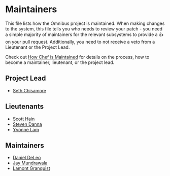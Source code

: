 # Maintainers

This file lists how the Omnibus project is maintained. When making changes
to the system, this file tells you who needs to review your patch - you need a
simple majority of maintainers for the relevant subsystems to provide a :+1: on
your pull request. Additionally, you need to not receive a veto from a
Lieutenant or the Project Lead.

Check out
[How Chef is Maintained](https://github.com/chef/chef-rfc/blob/master/rfc030-maintenance-policy.md#how-the-project-is-maintained)
for details on the process, how to become a maintainer, lieutenant, or the
project lead.

## Project Lead

* [Seth Chisamore](https://github.com/schisamo)

## Lieutenants

* [Scott Hain](https://github.com/scotthain)
* [Steven Danna](https://github.com/stevendanna)
* [Yvonne Lam](http://github.com/yzl)

## Maintainers

* [Daniel DeLeo](https://github.com/danielsdeleo)
* [Jay Mundrawala](https://github.com/jdmundrawala)
* [Lamont Granquist](https://github.com/lamont-granquist)
